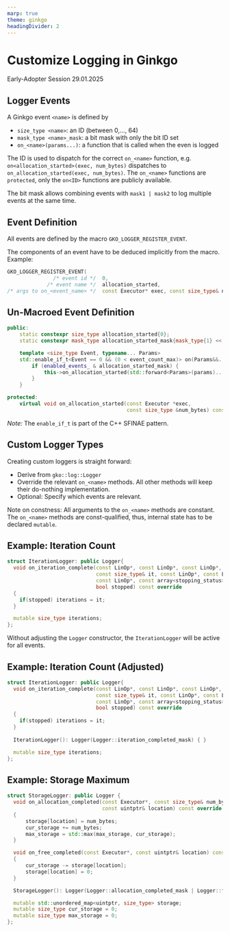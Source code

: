 ```yaml
---
marp: true
theme: ginkgo
headingDivider: 2
---
```


# Customize Logging in Ginkgo

<!-- _class: lead -->

Early-Adopter Session 29.01.2025

## Logger Events

A Ginkgo event `<name>` is defined by
- `size_type <name>`: an ID (between 0,..., 64)
- `mask_type <name>_mask`: a bit mask with only the bit ID set
- `on_<name>(params...)`: a function that is called when the even is logged

The ID is used to dispatch for the correct `on_<name>` function, e.g. `on<allocation_started>(exec, num_bytes)` dispatches to `on_allocation_started(exec, num_bytes)`.
The `on_<name>` functions are `protected`, only the `on<ID>` functions are publicly available.

The bit mask allows combining events with `mask1 | mask2` to log multiple events at the same time.

## Event Definition

All events are defined by the macro `GKO_LOGGER_REGISTER_EVENT`.

The components of an event have to be deduced implicitly from the macro. 
Example:

```c++
GKO_LOGGER_REGISTER_EVENT(
               /* event id */  0, 
             /* event name */  allocation_started, 
/* args to on_<event_name> */  const Executor* exec, const size_type& num_bytes)
```

## Un-Macroed Event Definition

```c++
public:
    static constexpr size_type allocation_started{0};
    static constexpr mask_type allocation_started_mask{mask_type{1} << 0};

    template <size_type Event, typename... Params> 
    std::enable_if_t<Event == 0 && (0 < event_count_max)> on(Params&&... params) const {
        if (enabled_events_ & allocation_started_mask) {
            this->on_allocation_started(std::forward<Params>(params)...);
        }
    }

protected:
    virtual void on_allocation_started(const Executor *exec,
                                       const size_type &num_bytes) const { }
```

*Note:* The `enable_if_t` is part of the C++ SFINAE pattern.

## Custom Logger Types

Creating custom loggers is straight forward:

- Derive from `gko::log::Logger`
- Override the relevant `on_<name>` methods. All other methods will keep their do-nothing implementation.
- Optional: Specify which events are relevant.

Note on constness:
All arguments to the `on_<name>` methods are constant.
The `on_<name>` methods are const-qualified, thus, internal state has to be declared `mutable`.

## Example: Iteration Count

```c++
struct IterationLogger: public Logger{
  void on_iteration_complete(const LinOp*, const LinOp*, const LinOp*,
                             const size_type& it, const LinOp*, const LinOp*,
                             const LinOp*, const array<stopping_status>*, 
                             bool stopped) const override 
  {
    if(stopped) iterations = it;
  }

  mutable size_type iterations;
};
```

Without adjusting the `Logger` constructor, the `IterationLogger` will be active for all events.

## Example: Iteration Count (Adjusted)

```c++
struct IterationLogger: public Logger{
  void on_iteration_complete(const LinOp*, const LinOp*, const LinOp*,
                             const size_type& it, const LinOp*, const LinOp*,
                             const LinOp*, const array<stopping_status>*, 
                             bool stopped) const override 
  {
    if(stopped) iterations = it;
  }
  
  IterationLogger(): Logger(Logger::iteration_completed_mask) { }

  mutable size_type iterations;
};
```

## Example: Storage Maximum

```c++
struct StorageLogger: public Logger {
  void on_allocation_completed(const Executor*, const size_type& num_bytes,
                               const uintptr& location) const override
  {
      storage[location] = num_bytes;
      cur_storage += num_bytes;
      max_storage = std::max(max_storage, cur_storage);
  }

  void on_free_completed(const Executor*, const uintptr& location) const override
  {
      cur_storage -= storage[location];
      storage[location] = 0;
  }

  StorageLogger(): Logger(Logger::allocation_completed_mask | Logger::free_completed_mask) { }

  mutable std::unordered_map<uintptr, size_type> storage;
  mutable size_type cur_storage = 0;
  mutable size_type max_storage = 0;
};
```
